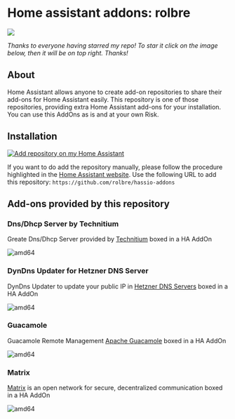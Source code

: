 # Home assistant addons: rolbre

<a href="https://www.buymeacoffee.com/rolbre"><img src="https://img.buymeacoffee.com/button-api/?text=Buy me a coffee&emoji=&slug=rolbre&button_colour=5F7FFF&font_colour=ffffff&font_family=Cookie&outline_colour=000000&coffee_colour=FFDD00" /></a>

_Thanks to everyone having starred my repo! To star it click on the image below, then it will be on top right. Thanks!_

## About

Home Assistant allows anyone to create add-on repositories to share their add-ons for Home Assistant easily. This repository is one of those repositories, providing extra Home Assistant add-ons for your installation. You can use this AddOns as is and at your own Risk.

## Installation

[![Add repository on my Home Assistant][repository-badge]][repository-url]

If you want to do add the repository manually, please follow the procedure highlighted in the [Home Assistant website](https://home-assistant.io/hassio/installing_third_party_addons). Use the following URL to add this repository: `https://github.com/rolbre/hassio-addons`

## Add-ons provided by this repository

### Dns/Dhcp Server by Technitium

Greate Dns/Dhcp Server provided by [Technitium](https://technitium.com/dns) boxed in a HA AddOn

![amd64][amd64-badge]

### DynDns Updater for Hetzner DNS Server

DynDns Updater to update your public IP in [Hetzner DNS Servers](https://dns.hetzner.com/) boxed in a HA AddOn

![amd64][amd64-badge]

### Guacamole

Guacamole Remote Management [Apache Guacamole](https://guacamole.apache.org/) boxed in a HA AddOn

![amd64][amd64-badge]

### Matrix

[Matrix](https://matrix.org) is an open network for secure, decentralized communication boxed in a HA AddOn

![amd64][amd64-badge]

[amd64-badge]: https://img.shields.io/badge/amd64--green.svg?logo=amd
[repository-badge]: https://img.shields.io/badge/Add%20repository%20to%20my-Home%20Assistant-41BDF5?logo=home-assistant&style=for-the-badge
[repository-url]: https://my.home-assistant.io/redirect/supervisor_add_addon_repository/?repository_url=https%3A%2F%2Fgithub.com%2Frolbre%2Fhassio-addons
